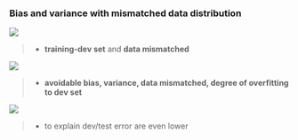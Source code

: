 ### Bias and variance with mismatched data distribution



<img src='https://raw.githubusercontent.com/yujuezhao/deeplearning-course/master/3%E3%80%81Structuring%20Machine%20Learning%20Projects/02_ml-strategy-2/02_mismatched-training-and-dev-test-set/images/4.PNG'>

> * **training-dev set** and **data mismatched**





<img src='https://raw.githubusercontent.com/yujuezhao/deeplearning-course/master/3%E3%80%81Structuring%20Machine%20Learning%20Projects/02_ml-strategy-2/02_mismatched-training-and-dev-test-set/images/5.PNG' >

> * **avoidable bias, variance, data mismatched, degree of overfitting to dev set**



<img src='https://raw.githubusercontent.com/yujuezhao/deeplearning-course/master/3%E3%80%81Structuring%20Machine%20Learning%20Projects/02_ml-strategy-2/02_mismatched-training-and-dev-test-set/images/6.PNG' >

> * to explain dev/test error are even lower

